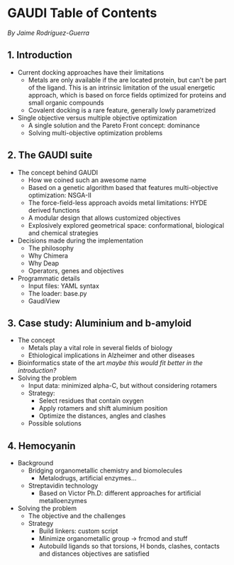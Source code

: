GAUDI Table of Contents
=======================

*By Jaime Rodríguez-Guerra*

## 1. Introduction

- Current docking approaches have their limitations
    - Metals are only available if the are located protein, but can't be part of the ligand. This is an intrinsic limitation of the usual energetic approach, which is based on force fields optimized for proteins and small organic compounds
    - Covalent docking is a rare feature, generally lowly parametrized
- Single objective versus multiple objective optimization
    - A single solution and the Pareto Front concept: dominance 
    - Solving multi-objective optimization problems

## 2. The GAUDI suite
- The concept behind GAUDI
    - How we coined such an awesome name
    - Based on a genetic algorithm based that features multi-objective optimization: NSGA-II
    - The force-field-less approach avoids metal limitations: HYDE derived functions
    - A modular design that allows customized objectives
    - Explosively explored geometrical space: conformational, biological and chemical strategies
- Decisions made during the implementation
    - The philosophy
    - Why Chimera
    - Why Deap 
    - Operators, genes and objectives
- Programmatic details
    - Input files: YAML syntax
    - The loader: base.py
    - GaudiView

## 3. Case study: Aluminium and b-amyloid
- The concept
    - Metals play a vital role in several fields of biology
    - Ethiological implications in Alzheimer and other diseases
- Bioinformatics state of the art *maybe this would fit better in the introduction?*
- Solving the problem
    - Input data: minimized alpha-C, but without considering rotamers
    - Strategy:
        - Select residues that contain oxygen
        - Apply rotamers and shift aluminium position
        - Optimize the distances, angles and clashes
    - Possible solutions

## 4. Hemocyanin
- Background
    - Bridging organometallic chemistry and biomolecules
        - Metalodrugs, artificial enzymes...
    - Streptavidin technology
        - Based on Victor Ph.D: different approaches for artificial metalloenzymes
- Solving the problem
    - The objective and the challenges
    - Strategy
        - Build linkers: custom script
        - Minimize organometallic group -> frcmod and stuff
        - Autobuild ligands so that torsions, H bonds, clashes, contacts and distances objectives are satisfied
